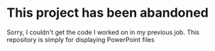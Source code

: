 # This project has been abandoned

Sorry, I couldn't get the code I worked on in my previous job. This repository is simply for displaying PowerPoint files
